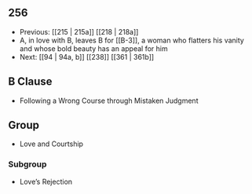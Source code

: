 ## 256
- Previous: [[215 | 215a]] [[218 | 218a]] 
- A, in love with B, leaves B for [[B-3]], a woman who flatters his vanity and whose bold beauty has an appeal for him
- Next: [[94 | 94a, b]] [[238]] [[361 | 361b]] 

## B Clause
- Following a Wrong Course through Mistaken Judgment

## Group
- Love and Courtship

### Subgroup
- Love’s Rejection

